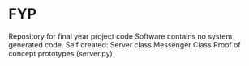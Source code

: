 # FYP
Repository for final year project code 
Software contains no system generated code.
Self created:
Server class
Messenger Class 
Proof of concept prototypes (server.py)